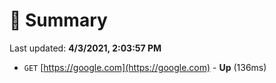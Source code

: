 # 📖 Summary
Last updated: **4/3/2021, 2:03:57 PM**

- `GET` [https://google.com](https://google.com) - **Up** (136ms)

